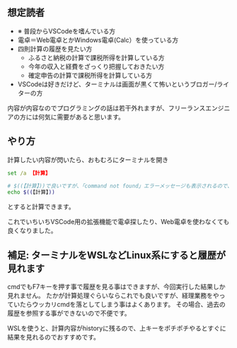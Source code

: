 ## 想定読者
- ※ 普段からVSCodeを嗜んでいる方
- 電卓＝Web電卓とかWindows電卓(Calc）を使っている方
- 四則計算の履歴を見たい方
  - ふるさと納税の計算で課税所得を計算している方
  - 今年の収入と経費をざっくり把握しておきたい方
  - 確定申告の計算で課税所得を計算している方
- VSCodeは好きだけど、ターミナルは画面が黒くて怖いというブロガー/ライターの方

内容が内容なのでプログラミングの話は若干外れますが、フリーランスエンジニアの方には何気に需要があると思います。

## やり方
計算したい内容が閃いたら、おもむろにターミナルを開き

``` cmd.bat
set /a 【計算】
```

``` wsl.sh
# $((【計算】))で良いですが、「command not found」エラーメッセージも表示されるので、echoを入れてます
echo $((【計算】))
```

とすると計算できます。

これでいちいちVSCode用の拡張機能で電卓探したり、Web電卓を使わなくても良くなりました。

## 補足: ターミナルをWSLなどLinux系にすると履歴が見れます
cmdでもF7キーを押す事で履歴を見る事はできますが、今回実行した結果しか見れません。
たかが計算処理ぐらいならこれでも良いですが、経理業務をやっていたらウッカリcmdを落としてしまう事はよくあります。
その場合、過去の履歴を参照する事ができないので不便です。

WSLを使うと、計算内容がhistoryに残るので、上キーをポチポチやるとすぐに結果を見れるのでおすすめです。

